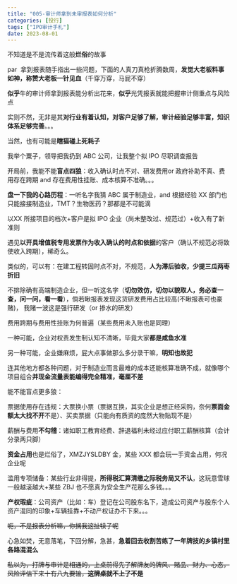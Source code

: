 ```yaml
---
title: "005-审计师拿到未审报表如何分析"
categories: [投行]
tags: ["IPO审计手札"]
date: 2023-08-01
---
```

不知道是不是流传着这般**烂俗**的故事

par  拿到报表随手指出一些问题，下面的人真刀真枪折腾数周，**发觉大老板料事如神，称赞大老板一针见血**（千穿万穿，马屁不穿）

**似乎**牛的审计师拿到报表能分析出花来，**似乎**光凭报表就能把握审计侧重点与风险点

实则不然，无非是其**对行业有着认知，对客户足够了解，审计经验足够丰富，知识体系足够完善**。。。

当然，也有可能是**瞎猫碰上死耗子**

我举个粟子，领导把我扔到 ABC 公司，让我整个拟 IPO 尽职调查报告

开局前，我能不能**盲点四狼**：收入确认时点不对、研发费用or 政府补助不真、费用存在跨期 and 存在费用性挂账、成本核算不准确。。。

**盘一下我的心路历程**：一听名字我猜 ABC 属于制造业，and 根据经验 XX 部门也只能接接制造业，TMT？生物医药？那都是不可能滴


以XX 所接项目的档次+客户是拟 IPO 企业（尚未整改过、规范过）+收入有了新准则

遇见**以开具增值税专用发票作为收入确认的时点和依据**的客户（确认不规范必将致使收入跨期），稀奇么。

类似的，可以有：在建工程转固时点不对，不规范，**人为滞后验收，少提三瓜两枣折旧**

不排除确有高端制造企业，但一听这名字（**切勿效仿，切勿以貌取人，务必查一查，问一问，看一看**），倘若瞅报表发现这货研发费用占比较高(不瞅报表可也豪赌)， 我赌一波这是强行研发（or 掺水的研发）

费用跨期与费用性挂账为何普遍（某些费用未入账也是同理）

一种可能，企业对权责发生制认知不清晰，毕竟大家**都是咸鱼水准**

另一种可能，企业嫌麻烦，屁大点事做那么多分录干嘛，**明知也故犯**

连其他地方都各种问题，对于制造业而言最难的成本还能核算准确不成，就像哪个项目组合**并现金流量表能编得完全精准，毫厘不差**

能不能盲点更多狼：

票据使用存在违规：大票换小票（票据互换，其实企业是想正经采购，奈何**票面金额太大找不开**不是）、买卖票据（只能向有质资的庞然大物贴现不是）

薪酬与费用**不勾稽**：诸如职工教育经费、辞退福利未经过应付职工薪酬核算（会计分录两只脚）

**资金占用**也是烂俗了，XMZJYSLDBY 金，某些 XXX 都会玩一手资金占用，何况企业呢

滥用专项储备：某些行业非得提，**所得税汇算清缴之际税务局又不认**，这玩意雪球一般越滚越大+某些 ZBJ 也不愿真为安全生产花那么多钱。。。

**产权瑕疵**：公司资产（比如：车）登记在公司股东名下，造成公司资产与股东个人资产混同的印象+车辆挂靠+不动产权证办不下来。。。

~~呃，不是报表分析嘛，你搁我这扯犊子呢~~

心急如焚，无意落笔，下回分解，急甚，**急着回去收割苦练了一年牌技的乡镇村里各路混混么**

~~私以为，打牌与审计是相通的，上桌前得先了解牌友的牌风、赌品、财力、心态，风险评估下来十有八九要输，~~**~~这牌桌就不上了不是~~**